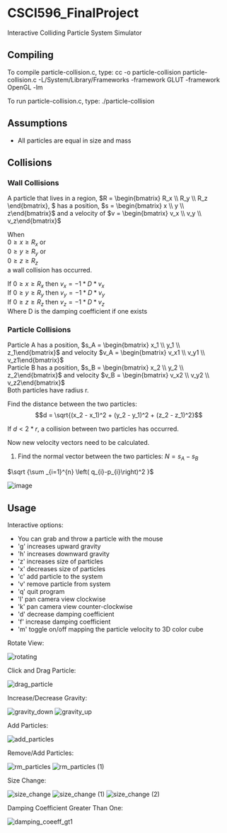 # CSCI596_FinalProject
Interactive Colliding Particle System Simulator

Compiling
---------------
To compile particle-collision.c, type:
cc -o particle-collision particle-collision.c -L/System/Library/Frameworks -framework GLUT -framework OpenGL -lm

To run particle-collision.c, type:
./particle-collision

Assumptions
---------------
- All particles are equal in size and mass


Collisions
---------------

### Wall Collisions
A particle that lives in a region, $`R = \begin{bmatrix} R_x \\ R_y \\ R_z \end{bmatrix}, `$ has a position, $`s = \begin{bmatrix} x \\ y \\ z\end{bmatrix}`$ and a velocity of $`v = \begin{bmatrix} v_x \\ v_y \\ v_z\end{bmatrix}`$

When  
$`0 \geq x \geq R_x`$ or  
$`0 \geq y \geq R_y`$ or  
$`0 \geq z \geq R_z`$  
a wall collision has occurred. 

If $`0 \geq x \geq R_x`$ then $`v_x = -1 * D * v_x`$  
If $`0 \geq y \geq R_y`$ then $`v_y = -1 * D * v_y`$  
If $`0 \geq z \geq R_z`$ then $`v_z = -1 * D * v_z`$  
Where D is the damping coefficient if one exists


### Particle Collisions
Particle A has a position, $`s_A = \begin{bmatrix} x_1 \\ y_1 \\ z_1\end{bmatrix}`$ and velocity $`v_A = \begin{bmatrix} v_x1 \\ v_y1 \\ v_z1\end{bmatrix}`$  
Particle B has a position, $`s_B = \begin{bmatrix} x_2 \\ y_2 \\ z_2\end{bmatrix}`$ and velocity $`v_B = \begin{bmatrix} v_x2 \\ v_y2 \\ v_z2\end{bmatrix}`$  
Both particles have radius r.

Find the distance between the two particles: $$d = \sqrt{(x_2 - x_1)^2 + (y_2 - y_1)^2 + (z_2 - z_1)^2}$$

If $`d < 2*r`$, a collision between two particles has occurred.

Now new velocity vectors need to be calculated.

1. Find the normal vector between the two particles: $`N = s_A - s_B `$


$`\sqrt {\sum _{i=1}^{n}  \left( q_{i}-p_{i}\right)^2 }`$

![image](https://github.com/sarahdepillis/CSCI596_FinalProject/assets/28903687/3bcc8f04-973a-4c7d-baca-5d40c8f4329a)


Usage
---------------
Interactive options:
- You can grab and throw a particle with the mouse
- 'g' increases upward gravity
- 'h' increases downward gravity
- 'z' increases size of particles
- 'x' decreases size of particles
- 'c' add particle to the system
- 'v' remove particle from system
- 'q' quit program
- 'l' pan camera view clockwise
- 'k' pan camera view counter-clockwise
- 'd' decrease damping coefficient
- 'f' increase damping coefficient
- 'm' toggle on/off mapping the particle velocity to 3D color cube



Rotate View:

![rotating](https://github.com/sarahdepillis/CSCI596_FinalProject/assets/28903687/ff2ef9e5-25e0-4979-8125-919f99506631)

Click and Drag Particle:

![drag_particle](https://github.com/sarahdepillis/CSCI596_FinalProject/assets/28903687/54a1fcf6-5979-4c70-8408-810cf626ed9e)

Increase/Decrease Gravity:

![gravity_down](https://github.com/sarahdepillis/CSCI596_FinalProject/assets/28903687/0b3c781c-9d6f-422a-af30-94ab87c3f31b)
![gravity_up](https://github.com/sarahdepillis/CSCI596_FinalProject/assets/28903687/dee8c3f7-c64e-4e7b-8bcc-2ad39d542282)

Add Particles:

![add_particles](https://github.com/sarahdepillis/CSCI596_FinalProject/assets/28903687/f79b7a16-97e9-4da6-bd13-b67b2645a11f)

Remove/Add Particles: 

![rm_particles](https://github.com/sarahdepillis/CSCI596_FinalProject/assets/28903687/7d19c1e5-b239-4e4f-a7e1-2c0645d11180)
![rm_particles (1)](https://github.com/sarahdepillis/CSCI596_FinalProject/assets/28903687/d5c40519-644e-41a2-b33d-be8a8453a292)

Size Change:

![size_change](https://github.com/sarahdepillis/CSCI596_FinalProject/assets/28903687/7611ea71-b0e8-4f5e-b214-85f1d4b5e5f3)
![size_change (1)](https://github.com/sarahdepillis/CSCI596_FinalProject/assets/28903687/e27302ca-7575-423c-a3b0-c88572b73d95)
![size_change (2)](https://github.com/sarahdepillis/CSCI596_FinalProject/assets/28903687/53698618-e518-443c-8909-f6ba40ef018c)



Damping Coefficient Greater Than One:

![damping_coeeff_gt1](https://github.com/sarahdepillis/CSCI596_FinalProject/assets/28903687/51d31f7d-d32d-44e2-b194-de3a5ab852f2)



